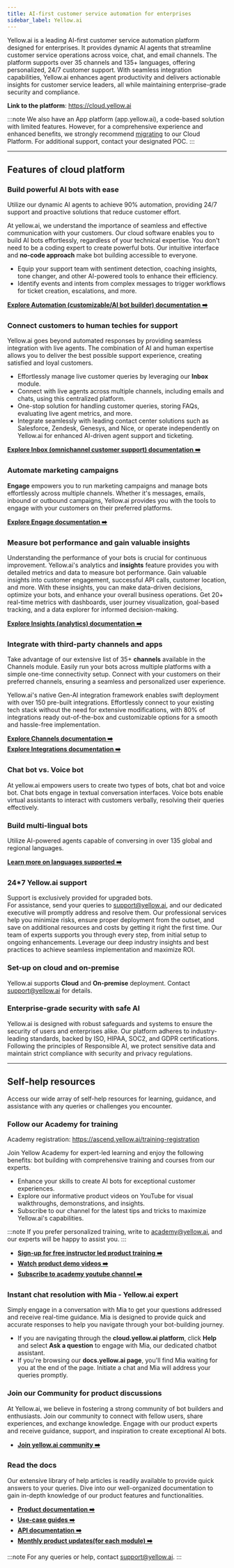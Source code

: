 ```yaml
---
title: AI-first customer service automation for enterprises
sidebar_label: Yellow.ai
---
```


Yellow.ai is a leading AI-first customer service automation platform designed for enterprises. It provides dynamic AI agents that streamline customer service operations across voice, chat, and email channels. The platform supports over 35 channels and 135+ languages, offering personalized, 24/7 customer support. With seamless integration capabilities, Yellow.ai enhances agent productivity and delivers actionable insights for customer service leaders, all while maintaining enterprise-grade security and compliance.

**Link to the platform**: https://cloud.yellow.ai

:::note
We also have an App platform (app.yellow.ai), a code-based solution with limited features. However, for a comprehensive experience and enhanced benefits, we strongly recommend [migrating](https://docs.yellow.ai/docs/cookbooks/migration-guide) to our Cloud Platform. For additional support, contact your designated POC.
:::

--------

## Features of cloud platform

### Build powerful AI bots with ease

Utilize our dynamic AI agents to achieve 90% automation, providing 24/7 support and proactive solutions that reduce customer effort.

At yellow.ai, we understand the importance of seamless and effective communication with your customers. Our cloud software enables you to build AI bots effortlessly, regardless of your technical expertise. You don't need to be a coding expert to create powerful bots. Our intuitive interface and **no-code approach** make bot building accessible to everyone.
- Equip your support team with sentiment detection, coaching insights, tone changer, and other AI-powered tools to enhance their efficiency.
- Identify events and intents from complex messages to trigger workflows for ticket creation, escalations, and more.

      
[**Explore Automation (customizable/AI bot builder) documentation :arrow_right:**](https://docs.yellow.ai/docs/platform_concepts/studio/overview)


### Connect customers to human techies for support

Yellow.ai goes beyond automated responses by providing seamless integration with live agents. The combination of AI and human expertise allows you to deliver the best possible support experience, creating satisfied and loyal customers.
      
- Effortlessly manage live customer queries by leveraging our **Inbox** module. 
- Connect with live agents across multiple channels, including emails and chats, using this centralized platform. 
- One-stop solution for handling customer queries, storing FAQs, evaluating live agent metrics, and more. 
- Integrate seamlessly with leading contact center solutions such as Salesforce, Zendesk, Genesys, and Nice, or operate independently on Yellow.ai for enhanced AI-driven agent support and ticketing.


[**Explore Inbox (omnichannel customer support) documentation :arrow_right:**](https://docs.yellow.ai/docs/platform_concepts/inbox)


### Automate marketing campaigns 

**Engage** empowers you to run marketing campaigns and manage bots effortlessly across multiple channels. Whether it's messages, emails, inbound or outbound campaigns, Yellow.ai provides you with the tools to engage with your customers on their preferred platforms. 

[**Explore Engage documentation :arrow_right:**](https://docs.yellow.ai/docs/platform_concepts/engagement/engage)

### Measure bot performance and gain valuable insights

Understanding the performance of your bots is crucial for continuous improvement. Yellow.ai's analytics and **insights** feature provides you with detailed metrics and data to measure bot performance. Gain valuable insights into customer engagement, successful API calls, customer location, and more. With these insights, you can make data-driven decisions, optimize your bots, and enhance your overall business operations.
Get 20+ real-time metrics with dashboards, user journey visualization, goal-based tracking, and a data explorer for informed decision-making.


[**Explore Insights (analytics) documentation :arrow_right:**](https://docs.yellow.ai/docs/platform_concepts/growth/introductiontoinsights)


### Integrate with third-party channels and apps

Take advantage of our extensive list of 35+ **channels** available in the Channels module. Easily run your bots across multiple platforms with a simple one-time connectivity setup. Connect with your customers on their preferred channels, ensuring a seamless and personalized user experience.

Yellow.ai's native Gen-AI integration framework enables swift deployment with over 150 pre-built integrations. Effortlessly connect to your existing tech stack without the need for extensive modifications, with 80% of integrations ready out-of-the-box and customizable options for a smooth and hassle-free implementation.


[**Explore Channels documentation :arrow_right:**](https://docs.yellow.ai/docs/platform_concepts/channelConfiguration/overview)        
[**Explore Integrations documentation :arrow_right:**](https://docs.yellow.ai/docs/platform_concepts/appConfiguration/overview)


### Chat bot vs. Voice bot

At yellow.ai empowers users to create two types of bots, chat bot and voice bot. 
Chat bots engage in textual conversation interfaces. Voice bots enable virtual assistants to interact with customers verbally, resolving their queries effectively.


### Build multi-lingual bots 

Utilize AI-powered agents capable of conversing in over 135 global and regional languages.

[**Learn more on languages supported :arrow_right:**](https://docs.yellow.ai/docs/platform_concepts/studio/build/localization)

### 24*7 Yellow.ai support

Support is exclusively provided for upgraded bots.      
For assistance, send your queries to [support@yellow.ai](mailto:support@yellow.ai), and our dedicated executive will promptly address and resolve them.
Our professional services help you minimize risks, ensure proper deployment from the outset, and save on additional resources and costs by getting it right the first time. Our team of experts supports you through every step, from initial setup to ongoing enhancements. Leverage our deep industry insights and best practices to achieve seamless implementation and maximize ROI.


### Set-up on cloud and on-premise 

Yellow.ai supports **Cloud** and **On-premise** deployment. Contact [support@yellow.ai](mailto:support@yellow.ai) for details.


### Enterprise-grade security with safe AI

Yellow.ai is designed with robust safeguards and systems to ensure the security of users and enterprises alike. Our platform adheres to industry-leading standards, backed by ISO, HIPAA, SOC2, and GDPR certifications. Following the principles of Responsible AI, we protect sensitive data and maintain strict compliance with security and privacy regulations.








--------------------

## Self-help resources


Access our wide array of self-help resources for learning, guidance, and assistance with any queries or challenges you encounter.

### Follow our Academy for training 

Academy registration: https://ascend.yellow.ai/training-registration

Join Yellow Academy for expert-led learning and enjoy the following benefits:
bot building with comprehensive training and courses from our experts.
- Enhance your skills to create AI bots for exceptional customer experiences.
- Explore our informative product videos on YouTube for visual walkthroughs, demonstrations, and insights.
- Subscribe to our channel for the latest tips and tricks to maximize Yellow.ai's capabilities.

:::note
If you prefer personalized training, write to academy@yellow.ai, and our experts will be happy to assist you.
:::

- [**Sign-up for free instructor led product training :arrow_right:**](https://ascend.yellow.ai/training-registration)
- [**Watch product demo videos :arrow_right:**](https://docs.yellow.ai/docs/tutorials/basics)        
- [**Subscribe to academy youtube channel :arrow_right:**](https://www.youtube.com/@yellowaiacademy)      


### Instant chat resolution with Mia - Yellow.ai expert

Simply engage in a conversation with Mia to get your questions addressed and receive real-time guidance. Mia is designed to provide quick and accurate responses to help you navigate through your bot-building journey.

- If you are navigating through the **cloud.yellow.ai platform**, click **Help** and select **Ask a question** to engage with Mia, our dedicated chatbot assistant. 
- If you're browsing our **docs.yellow.ai page**, you'll find Mia waiting for you at the end of the page. Initiate a chat and Mia will address your queries promptly.

<!--
![](https://hackmd.io/_uploads/S1UFf7Uoh.png)
-->


### Join our Community for product discussions

At Yellow.ai, we believe in fostering a strong community of bot builders and enthusiasts. 
Join our community to connect with fellow users, share experiences, and exchange knowledge. Engage with our product experts and receive guidance, support, and inspiration to create exceptional AI bots.
- [**Join yellow.ai community :arrow_right:**](https://community.yellow.ai/) 


### Read the docs 

Our extensive library of help articles is readily available to provide quick answers to your queries. Dive into our well-organized documentation to gain in-depth knowledge of our product features and functionalities.

* [**Product documentation :arrow_right:**](https://docs.yellow.ai/docs/platform_concepts/getting-started)      
* [**Use-case guides :arrow_right:**](https://docs.yellow.ai/docs/cookbooks/getting_started)      
* [**API documentation :arrow_right:**](https://docs.yellow.ai/api)      
* [**Monthly product updates(for each module) :arrow_right:**](https://docs.yellow.ai/docs/updates/overview)      


:::note
For any queries or help, contact [support@yellow.ai](mailto:support@yellow.ai). 
:::

